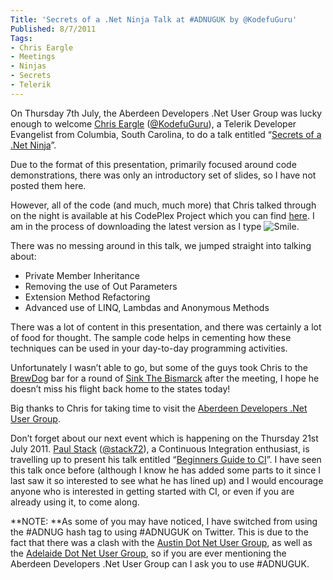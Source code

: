 ```yaml
---
Title: 'Secrets of a .Net Ninja Talk at #ADNUGUK by @KodefuGuru'
Published: 8/7/2011
Tags:
- Chris Eargle
- Meetings
- Ninjas
- Secrets
- Telerik
---
```


On Thursday 7th July, the Aberdeen Developers .Net User Group was lucky enough to welcome [Chris Eargle](http://www.kodefuguru.com/) ([@KodefuGuru](http://twitter.com/kodefuguru)), a Telerik Developer Evangelist from Columbia, South Carolina, to do a talk entitled “[Secrets of a .Net Ninja](http://aberdeendevelopers.co.uk/Meetings/Secrets-of-a--Net-Ninja.aspx)”.

Due to the format of this presentation, primarily focused around code demonstrations, there was only an introductory set of slides, so I have not posted them here.

However, all of the code (and much, much more) that Chris talked through on the night is available at his CodePlex Project which you can find [here](http://kodefu.codeplex.com/). I am in the process of downloading the latest version as I type ![Smile](http://www.gep13.co.uk/blog/wp-content/uploads/2011/07/wlEmoticon-smile.png).

There was no messing around in this talk, we jumped straight into talking about:
  
- Private Member Inheritance
- Removing the use of Out Parameters
- Extension Method Refactoring
- Advanced use of LINQ, Lambdas and Anonymous Methods
 
There was a lot of content in this presentation, and there was certainly a lot of food for thought. The sample code helps in cementing how these techniques can be used in your day-to-day programming activities.  

Unfortunately I wasn’t able to go, but some of the guys took Chris to the [BrewDog](http://www.brewdog.com/) bar for a round of [Sink The Bismarck](http://www.brewdog.com/sink_the_bismark) after the meeting, I hope he doesn’t miss his flight back home to the states today!

Big thanks to Chris for taking time to visit the [Aberdeen Developers .Net User Group](http://www.aberdeendevelopers.co.uk/Home.aspx).

Don’t forget about our next event which is happening on the Thursday 21st July 2011. [Paul Stack](http://paulstack.co.uk/blog/) ([@stack72](https://twitter.com/#!/stack72)), a Continuous Integration enthusiast, is travelling up to present his talk entitled “[Beginners Guide to CI](http://aberdeendevelopers.co.uk/Meetings/Beginners-Guide-to-CI.aspx)”. I have seen this talk once before (although I know he has added some parts to it since I last saw it so interested to see what he has lined up) and I would encourage anyone who is interested in getting started with CI, or even if you are already using it, to come along.

**NOTE: **As some of you may have noticed, I have switched from using the #ADNUG hash tag to using #ADNUGUK on Twitter. This is due to the fact that there was a clash with the [Austin Dot Net User Group](http://www.adnug.org/), as well as the [Adelaide Dot Net User Group](http://www.adnug.com/), so if you are ever mentioning the Aberdeen Developers .Net User Group can I ask you to use #ADNUGUK.
